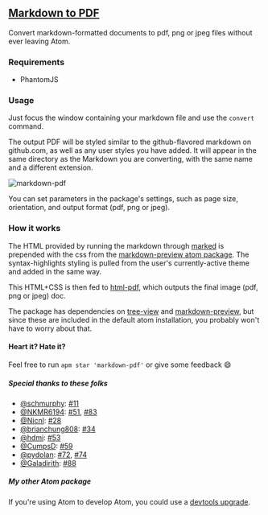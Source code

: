 ## [Markdown to PDF](https://atom.io/packages/markdown-pdf)

Convert markdown-formatted documents to pdf, png or jpeg files without ever leaving Atom.

### Requirements

- PhantomJS 

### Usage
Just focus the window containing your markdown file and use the `convert` command.

The output PDF will be styled similar to the github-flavored markdown on github.com, as well as any user styles you have added. It will appear in the same directory as the Markdown you are converting, with the same name and a different extension.

![markdown-pdf](https://raw.githubusercontent.com/travs/markdown-pdf/master/assets/testpdf.png)

You can set parameters in the package's settings, such as page size, orientation, and output format (pdf, png or jpeg).

### How it works

The HTML provided by running the markdown through [marked](https://www.npmjs.org/package/marked) is prepended with the css from the [markdown-preview atom package](https://github.com/atom/markdown-preview). The syntax-highlights styling is pulled from the user's currently-active theme and added in the same way.

This HTML+CSS is then fed to [html-pdf](https://www.npmjs.org/package/html-pdf), which outputs the final image (pdf, png or jpeg) doc.

The package has dependencies on [tree-view](https://github.com/atom/tree-view) and [markdown-preview](https://github.com/atom/markdown-preview), but since these are included in the default atom installation, you probably won't have to worry about that.

#### Heart it? Hate it?
Feel free to run `apm star 'markdown-pdf'` or give some feedback :smile:

##### Special thanks to these folks

- [@schmurphy](https://github.com/NKMR6194): [#11](https://github.com/travs/markdown-pdf/pull/11)
- [@NKMR6194](https://github.com/NKMR6194): [#51](https://github.com/travs/markdown-pdf/pull/51), [#83](https://github.com/travs/markdown-pdf/pull/83)
- [@Nicnl](https://github.com/Nicnl): [#28](https://github.com/travs/markdown-pdf/pull/28)
- [@brianchung808](https://github.com/brianchung808): [#34](https://github.com/travs/markdown-pdf/pull/34)
- [@hdmi](https://github.com/hdmi): [#53](https://github.com/travs/markdown-pdf/pull/53)
- [@CumpsD](https://github.com/CumpsD): [#59](https://github.com/travs/markdown-pdf/pull/59)
- [@pydolan](https://github.com/pydolan): [#72](https://github.com/travs/markdown-pdf/pull/72), [#74](https://github.com/travs/markdown-pdf/pull/74)
- [@Galadirith](https://github.com/Galadirith): [#88](https://github.com/travs/markdown-pdf/pull/88)

##### My other Atom package

If you're using Atom to develop Atom, you could use a [devtools upgrade](https://github.com/travs/dev-tools-themes).
